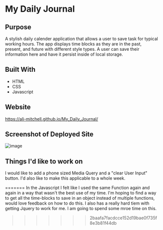 

# My Daily Journal

## Purpose
A stylish daily calender application that allows a user to save task for typical working hours. The app displays time blocks as they are in the past, present, and future with different style types. A user can save their information here and have it persist inside of local storage.
 

## Built With
* HTML
* CSS
* Javascript

## Website

https://ali-mitchell.github.io/My_Daily_Journal/


## Screenshot of Deployed Site
![image](https://user-images.githubusercontent.com/79877350/115183364-dbeabf80-a098-11eb-9da0-f7554d327caf.png)



## Things I'd like to work on 
I would like to add a phone sized Media Query and a "clear User Input" button. I'd also like to make this applicable to a whole week. 

=======
In the Javascript I felt like I used the same Function again and again in a way that wasn't the best use of my time. I'm hoping to find a way to get all the time-blocks to save in an object instead of multiple functions, would love feedback on how to do this. I also has a really hard tiem with getting Jquery to work for me. I am going to spend some mroe time on this. 
>>>>>>> 2baafa7facdcce152d19bae0f735f8e3b81f44db
